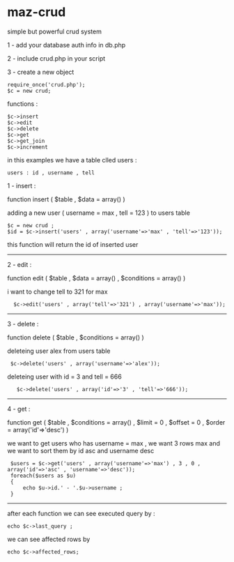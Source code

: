 maz-crud
========

simple but powerful crud system

1 - add your database auth info in db.php

2 - include crud.php in your script 

3 - create a new object 



    require_once('crud.php');
    $c = new crud; 


functions : 


    $c->insert
    $c->edit
    $c->delete
    $c->get
    $c->get_join
    $c->increment


in this examples we have a table clled users :
   
    users : id , username , tell 


1 - insert :

 function insert ( $table , $data = array() )
 
adding a  new user ( username = max , tell = 123 ) to users table 

    $c = new crud ;
    $id = $c->insert('users' , array('username'=>'max' , 'tell'=>'123')); 

this function will return the id of inserted user

------------------------------------------------------------------------------

2 - edit :

 function edit ( $table , $data = array() , $conditions = array() )
 
 i want to change tell to 321 for max
 
      $c->edit('users' , array('tell'=>'321') , array('username'=>'max')); 

------------------------------------------------------------------------------


3 - delete :

 function delete ( $table , $conditions = array() )
 
 
 deleteing user alex from users table 
   
     $c->delete('users' , array('username'=>'alex')); 
 
 deleteing user with id = 3 and tell = 666
  
       $c->delete('users' , array('id'=>'3' , 'tell'=>'666')); 


 
------------------------------------------------------------------------------

4 - get : 

 function get ( $table , $conditions = array() , $limit = 0 , $offset = 0 , $order = array('id'=>'desc') ) 
 
 we want to get users who has username = max , we want 3 rows max and we want to sort them by id asc and username desc
 
     $users = $c->get('users' , array('username'=>'max') , 3 , 0 , array('id'=>'asc' , 'username'=>'desc'));
     foreach($users as $u)
     {
         echo $u->id.' - '.$u->username ; 
     }
    


--------------------------------------------------------------------------------


after each function we can see executed query by :

    echo $c->last_query ;

we can see affected rows by

    echo $c->affected_rows;

 
